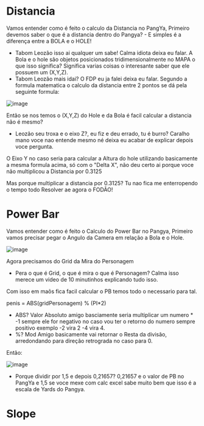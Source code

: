 # Distancia
Vamos entender como é feito o calculo da Distancia no PangYa, Primeiro devemos saber o que é a distancia dentro do Pangya? - E simples é a diferença entre a BOLA e o HOLE!
- Tabom Leozão isso ai qualquer um sabe! Calma idiota deixa eu falar.
A Bola e o hole são objetos posicionados tridimensionalmente no MAPA o que isso significa? Significa varias coisas o interesante saber que ele possuem um (X,Y,Z).
- Tabom Leozão mais idai? O FDP eu ja falei deixa eu falar.
Segundo a formula matematica o calculo da distancia entre 2 pontos se dá pela seguinte formula:

![image](https://user-images.githubusercontent.com/82356894/141707863-b25b5a69-8fce-42c0-ac7a-bd8c7cd46b5a.png)

Então se nos temos o (X,Y,Z) do Hole e da Bola é facil calcular a distancia não é mesmo?

- Leozão seu troxa e o eixo Z?, eu fiz e deu errado, tu é burro? Caralho mano voce nao entende mesmo né deixa eu acabar de explicar depois voce pergunta.

O Eixo Y no caso seria para calcular a Altura do hole utilizando basicamente a mesma formula acima, só com o "Delta X", não deu certo ai porque voce não multiplicou a Distancia por 0.3125

Mas porque multiplicar a distancia por 0.3125? Tu nao fica me enterropendo o tempo todo Resolver ae agora o FODÃO!

# Power Bar
Vamos entender como é feito o Calculo do Power Bar no Pangya, Primeiro vamos precisar pegar o Angulo da Camera em relação a Bola e o Hole.

![image](https://user-images.githubusercontent.com/82356894/141709460-47943b12-1d82-4af7-b24d-f94d2c34e9c6.png)

Agora precisamos do Grid da Mira do Personagem
- Pera o que é Grid, o que é mira o que é Personagem? Calma isso merece um video de 10 minutinhos explicando tudo isso.

Com isso em maõs fica facil calcular o PB temos todo o necessario para tal.

penis = ABS(gridPersonagem) % (PI*2)
- ABS? Valor Absoluto amigo basciamente seria multiplicar um numero * -1 sempre ele for negativo no caso vou ter o retorno do numero sempre positivo exemplo -2 vira 2 -4 vira 4.
- %? Mod Amigo basicamente vai retornar o Resta da divisão, arredondando para direção retrograda no caso para 0.

Então:

![image](https://user-images.githubusercontent.com/82356894/141710816-bc3f2568-4ea8-49c1-8ad9-450a39d5e3dd.png)

- Porque dividir por 1,5 e depois 0,21657? 0,21657 e o valor de PB no PangYa e 1,5 se voce mexe com calc excel sabe muito bem que isso é a escala de Yards do Pangya.

# Slope
